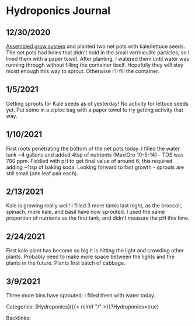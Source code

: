 # Hydroponics Journal

## 12/30/2020

[Assembled grow system](https://photos.app.goo.gl/GEtHNZCn71pov2b39) and planted two net pots with kale/lettuce seeds.  The net pots had holes that didn't hold in the small vermiculite particles, so I lined them with a paper towel.  After planting, I watered them until water was running through without filling the container itself.  Hopefully they will stay moist enough this way to sprout.  Otherwise I'll fill the container.

## 1/5/2021

Getting sprouts for Kale seeds as of yesterday!  No activity for lettuce seeds yet.  Put some in a ziploc bag with a paper towel to try getting activity that way.

## 1/10/2021

First roots penetrating the bottom of the net pots today.  I filled the water tank ~4 gallons and added 4tsp of nutrients (MaxiGro 10-5-14) - TDS was 700 ppm.  Fiddled with pH to get final value of around 6; this required adding ~1tsp of baking soda.  Looking forward to fast growth - sprouts are still small (one leaf pair each).

## 2/13/2021

Kale is growing really well!  I filled 3 more tanks last night, as the
broccoli, spinach, more kale, and basil have now sprouted.  I used the same
proportion of nutrients as the first tank, and didn't measure the pH this time.

## 2/24/2021

First kale plant has become so big it is hitting the light and crowding other plants.  Probably need to make more space between the lights and the plants in the future.  Plants first batch of cabbage.

## 3/9/2021

Three more bins have sprouted; I filled them with water today.










Categories: [Hydroponics]({{< relref "/" >}}?Hydroponics=true)

Backlinks: 